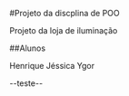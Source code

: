 #Projeto da discplina  de POO

Projeto da loja de iluminação

##Alunos

Henrique
Jéssica
Ygor

--teste--